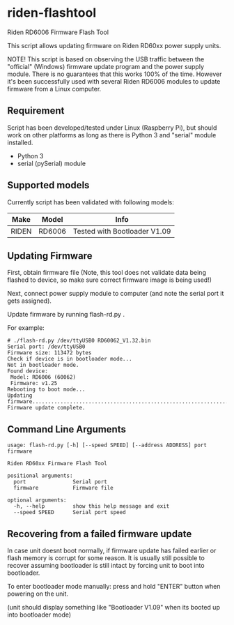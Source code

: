 # riden-flashtool
Riden RD6006 Firmware Flash Tool

This script allows updating firmware on Riden RD60xx power supply units.

NOTE! This script is based on observing the USB traffic between the "official" (Windows)
firmware update program and the power supply module. There is no guarantees that this
works 100% of the time. However it's been successfully used with several Riden RD6006
modules to update firmware from a Linux computer.

## Requirement

Script has been developed/tested under Linux (Raspberry Pi), but should work
on other platforms as long as there is Python 3 and "serial" module installed.

* Python 3
* serial (pySerial) module

## Supported models

Currently script has been validated with following models:

Make|Model|Info
----|-----|----
RIDEN|RD6006|Tested with Bootloader V1.09


## Updating Firmware

First, obtain firmware file (Note, this tool does not validate data being flashed
to device, so make sure correct firmware image is being used!)

Next, connect power supply module to computer (and note the serial port it gets assigned).

Update firmware by running flash-rd.py <serialport> <filename>.

For example:

```
# ./flash-rd.py /dev/ttyUSB0 RD60062_V1.32.bin
Serial port: /dev/ttyUSB0
Firmware size: 113472 bytes
Check if device is in bootloader mode...
Not in bootloader mode.
Found device:
 Model: RD6006 (60062)
 Firmware: v1.25
Rebooting to boot mode...
Updating firmware................................................................................................................................................................................................................................................................................................................................................................................................................................................................................................................................................................................................................................................................................................................................................................................................................................................................................................................................................................................................................................................................................................................................................................................................................................................................................................................................................................................................................................................................................................................................................................................................................................................................................................................................................................................................................................................b'OK'
Firmware update complete.
```

## Command Line Arguments

```
usage: flash-rd.py [-h] [--speed SPEED] [--address ADDRESS] port firmware

Riden RD60xx Firmware Flash Tool

positional arguments:
  port               Serial port
  firmware           Firmware file

optional arguments:
  -h, --help         show this help message and exit
  --speed SPEED      Serial port speed
```


## Recovering from a failed firmware update

In case unit doesnt boot normally, if firmware update has failed earlier or
flash memory is corrupt for some reason. It is usually still possible to recover
assuming bootloader is still intact by forcing unit to boot into bootloader.

To enter bootloader mode manually:  press and hold "ENTER" button when powering on the unit.

(unit should display something like "Bootloader V1.09" when its booted up into bootloader mode)

